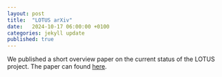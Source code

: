```yaml
---
layout: post
title:  "LOTUS arXiv"
date:   2024-10-17 06:00:00 +0100
categories: jekyll update
published: true
---
```


We published a short overview paper on the current status of the LOTUS project. The paper can found [here](https://arxiv.org/abs/2410.13398).
